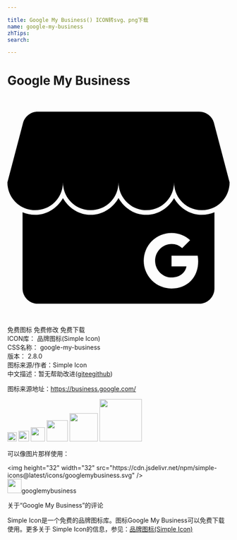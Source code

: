 ```yaml
---

title: Google My Business() ICON转svg、png下载
name: google-my-business
zhTips: 
search: 

---
```


# Google My Business  <small style="font-size: 60%;font-weight: 100"></small>

<div id="svg" class="svg-wrap">
<svg role="img" xmlns="http://www.w3.org/2000/svg" viewBox="0 0 24 24"><title>Google My Business icon</title><path d="M3.273 1.643c-.736 0-1.363.492-1.568 1.16L0 9.279c0 1.664 1.336 3 3 3a3 3 0 003-3c0 1.664 1.336 3 3 3a3 3 0 003-3c0 1.65 1.35 3 3 3 1.664 0 3-1.336 3-3 0 1.664 1.336 3 3 3s3-1.336 3-3l-1.705-6.476a1.646 1.646 0 00-1.568-1.16H3.273zm8.729 9.326c-.604 1.063-1.703 1.81-3.002 1.81-1.304 0-2.398-.747-3-1.806-.604 1.06-1.702 1.806-3 1.806-.484 0-.944-.1-1.363-.277v8.232c0 .9.736 1.637 1.636 1.637h17.454c.9 0 1.636-.737 1.636-1.637v-8.232c-.419.178-.88.277-1.363.277-1.304 0-2.398-.746-3-1.804-.602 1.058-1.696 1.804-3 1.804-1.299 0-2.394-.75-2.998-1.81zm5.725 3.765c.808 0 1.488.298 2.007.782l-.859.859a1.623 1.623 0 00-1.148-.447c-.98 0-1.772.827-1.772 1.806 0 .98.792 1.807 1.772 1.807.882 0 1.485-.501 1.615-1.191h-1.615v-1.16h2.826c.035.196.054.4.054.613 0 1.714-1.147 2.931-2.88 2.931a3 3 0 010-6Z"/></svg>
</div>
<detail full-name='google-my-business'></detail>

<div class="detail-page">
<p>
<span><span class="badge-success badge">免费图标</span> <span class="badge-success badge">免费修改</span>  <span class="badge-success badge">免费下载</span> </span>
<br/>
<span>
ICON库：
<span class="badge-secondary badge">品牌图标(Simple Icon)</span> 
</span>
<br/>
<span>
CSS名称：
<span class="badge-secondary badge">google-my-business</span> 
</span>

<br/>
<span>
版本：
<span class="badge-secondary badge">2.8.0</span> 
</span>
<br/>
<span>图标来源/作者：<span class="badge-light badge">Simple Icon</span></span> 
<br/>
<span class="zh-detail">中文描述：暂无<span class="help-link"><span>帮助改进</span>(<a href="https://gitee.com/liuwave/icon-helper/edit/master/json/brands/google-my-business.json" target="_blank" rel="noopener noreferrer">gitee</a><a href="https://github.com/liuwave/icon-helper/edit/master/json/brands/google-my-business.json" target="_blank" rel="noopener noreferrer">github</a></span>)</span><br/>
</p>
</div><div class="description description alert alert-light"><p>图标来源地址：<a href="https://business.google.com/" target="_blank" rel="noopener noreferrer">https://business.google.com/</a></p></div>
<div class="alert alert-dark">
<img height="21" width="21" src="https://cdn.jsdelivr.net/npm/simple-icons@latest/icons/googlemybusiness.svg" />
<img height="24" width="24" src="https://cdn.jsdelivr.net/npm/simple-icons@latest/icons/googlemybusiness.svg" />
<img height="32" width="32" src="https://cdn.jsdelivr.net/npm/simple-icons@latest/icons/googlemybusiness.svg" />
<img height="48" width="48" src="https://cdn.jsdelivr.net/npm/simple-icons@latest/icons/googlemybusiness.svg" />
<img height="64" width="64" src="https://cdn.jsdelivr.net/npm/simple-icons@latest/icons/googlemybusiness.svg" />
<img height="96" width="96" src="https://cdn.jsdelivr.net/npm/simple-icons@latest/icons/googlemybusiness.svg" />

</div>
<div>
  <p>可以像图片那样使用：    
  </p>
  <div class="alert alert-primary" style="font-size: 14px">
    &lt;img height="32" width="32" src="https://cdn.jsdelivr.net/npm/simple-icons@latest/icons/googlemybusiness.svg" /&gt;
    <copy-btn content='<img height="32" width="32" src="https://cdn.jsdelivr.net/npm/simple-icons@latest/icons/googlemybusiness.svg" />'></copy-btn>
  </div>
  <div class="alert alert-secondary">
    <img height="32" width="32" src="https://cdn.jsdelivr.net/npm/simple-icons@latest/icons/googlemybusiness.svg" />googlemybusiness
    <copy-btn content="googlemybusiness" btn-title="复制图标名称"></copy-btn>
  </div>
</div>

<Vssue title="关于“Google My Business”的评论" >关于“Google My Business”的评论</Vssue>


<div><p>Simple Icon是一个免费的品牌图标库。图标Google My Business可以免费下载使用。更多关于  Simple Icon的信息，参见：<a target="_blank" href="https://iconhelper.cn/brands.html">品牌图标(Simple Icon)</a>
</p></div>
